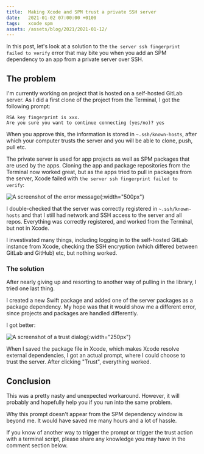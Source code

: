```yaml
---
title:  Making Xcode and SPM trust a private SSH server
date:   2021-01-02 07:00:00 +0100
tags:   xcode spm
assets: /assets/blog/2021/2021-01-12/
---
```


In this post, let's look at a solution to the `the server ssh fingerprint failed to verify` error that may bite you when you add an SPM dependency to an app from a private server over SSH.


## The problem

I'm currently working on project that is hosted on a self-hosted GitLab server. As I did a first clone of the project from the Terminal, I got the following prompt:

```
RSA key fingerprint is xxx.
Are you sure you want to continue connecting (yes/no)? yes
```

When you approve this, the information is stored in `~.ssh/known-hosts`, after which your computer trusts the server and you will be able to clone, push, pull etc.

The private server is used for app projects as well as SPM packages that are used by the apps. Cloning the app and package repositories from the Terminal now worked great, but as the apps tried to pull in packages from the server, Xcode failed with `the server ssh fingerprint failed to verify`:

![A screenshot of the error message]({{page.assets}}error.png){:width="500px"}

I double-checked that the server was correctly registered in `~.ssh/known-hosts` and that I still had network and SSH access to the server and all repos. Everything was correctly registered, and worked from the Terminal, but not in Xcode.

I investivated many things, including logging in to the self-hosted GitLab instance from Xcode, checking the SSH encryption (which differed between GitLab and GitHub) etc, but nothing worked.


### The solution

After nearly giving up and resorting to another way of pulling in the library, I tried one last thing. 

I created a new Swift package and added one of the server packages as a package dependency. My hope was that it would show me a different error, since projects and packages are handled differently.

I got better:

![A screenshot of a trust dialog]({{page.assets}}trust.png){:width="250px"}

When I saved the package file in Xcode, which makes Xcode resolve external dependencies, I got an actual prompt, where I could choose to trust the server. After clicking "Trust", everything worked.


## Conclusion

This was a pretty nasty and unexpected workaround. However, it will probably and hopefully help you if you run into the same problem.

Why this prompt doesn't appear from the SPM dependency window is beyond me. It would have saved me many hours and a lot of hassle. 

If you know of another way to trigger the prompt or trigger the trust action with a terminal script, please share any knowledge you may have in the comment section below.